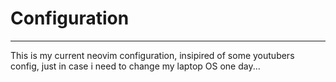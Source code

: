 # Configuration
-------------------------------
This is my current neovim configuration, insipired of some youtubers config, just in case i need to change my laptop OS one day...

